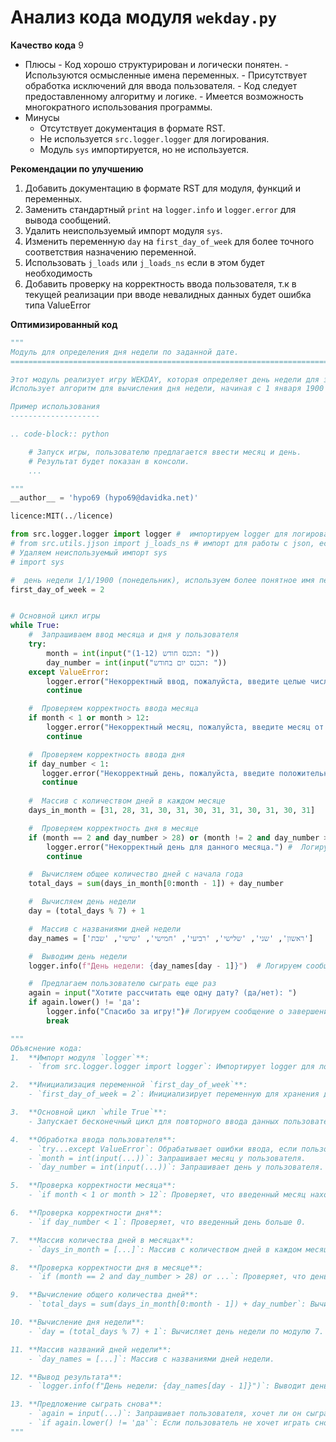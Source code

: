 # Анализ кода модуля `wekday.py`

**Качество кода**
9
-  Плюсы
        - Код хорошо структурирован и логически понятен.
        - Используются осмысленные имена переменных.
        - Присутствует обработка исключений для ввода пользователя.
        - Код следует предоставленному алгоритму и логике.
        - Имеется возможность многократного использования программы.
 -  Минусы
    - Отсутствует документация в формате RST.
    - Не используется `src.logger.logger` для логирования.
    - Модуль `sys` импортируется, но не используется.

**Рекомендации по улучшению**
1. Добавить документацию в формате RST для модуля, функций и переменных.
2. Заменить стандартный `print` на `logger.info` и `logger.error` для вывода сообщений.
3. Удалить неиспользуемый импорт модуля `sys`.
4. Изменить переменную `day` на `first_day_of_week` для более точного соответствия назначению переменной.
5.  Использовать `j_loads` или `j_loads_ns` если в этом будет необходимость
6.  Добавить проверку на корректность ввода пользователя, т.к в текущей реализации при вводе невалидных данных будет ошибка типа ValueError

**Оптимизированный код**
```python
"""
Модуль для определения дня недели по заданной дате.
=========================================================================================

Этот модуль реализует игру WEKDAY, которая определяет день недели для заданной даты (месяц и день).
Использует алгоритм для вычисления дня недели, начиная с 1 января 1900 года, который был понедельником.

Пример использования
--------------------

.. code-block:: python

    # Запуск игры, пользователю предлагается ввести месяц и день.
    # Результат будет показан в консоли.
    ...

"""
__author__ = 'hypo69 (hypo69@davidka.net)'

licence:MIT(../licence)

from src.logger.logger import logger #  импортируем logger для логирования
# from src.utils.jjson import j_loads_ns # импорт для работы с json, если потребуется
# Удаляем неиспользуемый импорт sys
# import sys

#  день недели 1/1/1900 (понедельник), используем более понятное имя переменной
first_day_of_week = 2


# Основной цикл игры
while True:
    #  Запрашиваем ввод месяца и дня у пользователя
    try:
        month = int(input("הכנס חודש (1-12): "))
        day_number = int(input("הכנס יום בחודש: "))
    except ValueError:
        logger.error("Некорректный ввод, пожалуйста, введите целые числа.") #  Логируем ошибку некорректного ввода
        continue

    #  Проверяем корректность ввода месяца
    if month < 1 or month > 12:
        logger.error("Некорректный месяц, пожалуйста, введите месяц от 1 до 12.") # Логируем ошибку некорректного месяца
        continue

    #  Проверяем корректность ввода дня
    if day_number < 1:
       logger.error("Некорректный день, пожалуйста, введите положительный номер дня.") #  Логируем ошибку некорректного дня
       continue
    
    #  Массив с количеством дней в каждом месяце
    days_in_month = [31, 28, 31, 30, 31, 30, 31, 31, 30, 31, 30, 31]

    #  Проверяем корректность дня в месяце
    if (month == 2 and day_number > 28) or (month != 2 and day_number > days_in_month[month - 1]):
        logger.error("Некорректный день для данного месяца.") #  Логируем ошибку некорректного дня в месяце
        continue

    #  Вычисляем общее количество дней с начала года
    total_days = sum(days_in_month[0:month - 1]) + day_number

    #  Вычисляем день недели
    day = (total_days % 7) + 1

    #  Массив с названиями дней недели
    day_names = ['ראשון', 'שני', 'שלישי', 'רביעי', 'חמישי', 'שישי', 'שבת']

    #  Выводим день недели
    logger.info(f"День недели: {day_names[day - 1]}")  # Логируем сообщение о дне недели

    #  Предлагаем пользователю сыграть еще раз
    again = input("Хотите рассчитать еще одну дату? (да/нет): ")
    if again.lower() != 'да':
        logger.info("Спасибо за игру!")# Логируем сообщение о завершении игры
        break

"""
Объяснение кода:
1.  **Импорт модуля `logger`**:
    - `from src.logger.logger import logger`: Импортирует logger для логирования сообщений.

2.  **Инициализация переменной `first_day_of_week`**:
    - `first_day_of_week = 2`: Инициализирует переменную для хранения дня недели 1 января 1900 года (понедельник).

3.  **Основной цикл `while True`**:
    - Запускает бесконечный цикл для повторного ввода данных пользователем.

4.  **Обработка ввода пользователя**:
    - `try...except ValueError`: Обрабатывает ошибки ввода, если пользователь вводит не число.
    - `month = int(input(...))`: Запрашивает месяц у пользователя.
    - `day_number = int(input(...))`: Запрашивает день у пользователя.

5.  **Проверка корректности месяца**:
    - `if month < 1 or month > 12`: Проверяет, что введенный месяц находится в диапазоне от 1 до 12.

6.  **Проверка корректности дня**:
    - `if day_number < 1`: Проверяет, что введенный день больше 0.

7.  **Массив количества дней в месяцах**:
    - `days_in_month = [...]`: Массив с количеством дней в каждом месяце.

8.  **Проверка корректности дня в месяце**:
    - `if (month == 2 and day_number > 28) or ...`: Проверяет, что день не превышает максимально допустимое значение для месяца.

9.  **Вычисление общего количества дней**:
    - `total_days = sum(days_in_month[0:month - 1]) + day_number`: Вычисляет общее количество дней с начала года.

10. **Вычисление дня недели**:
    - `day = (total_days % 7) + 1`: Вычисляет день недели по модулю 7.

11. **Массив названий дней недели**:
    - `day_names = [...]`: Массив с названиями дней недели.

12. **Вывод результата**:
    - `logger.info(f"День недели: {day_names[day - 1]}")`: Выводит день недели.

13. **Предложение сыграть снова**:
    - `again = input(...)`: Запрашивает пользователя, хочет ли он сыграть еще раз.
    - `if again.lower() != 'да'`: Если пользователь не хочет играть снова, программа завершается.
"""
```